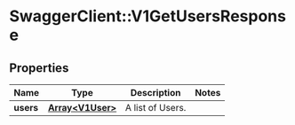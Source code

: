 # SwaggerClient::V1GetUsersResponse

## Properties
Name | Type | Description | Notes
------------ | ------------- | ------------- | -------------
**users** | [**Array&lt;V1User&gt;**](V1User.md) | A list of Users. | 

